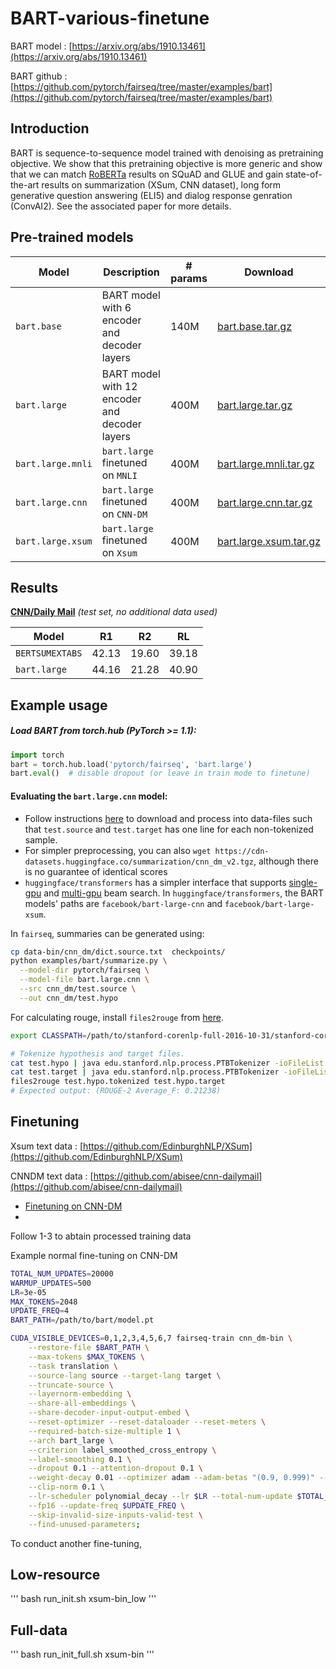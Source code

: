 # BART-various-finetune
BART model : [https://arxiv.org/abs/1910.13461](https://arxiv.org/abs/1910.13461)

BART github : [https://github.com/pytorch/fairseq/tree/master/examples/bart](https://github.com/pytorch/fairseq/tree/master/examples/bart)

## Introduction

BART is sequence-to-sequence model trained with denoising as pretraining objective. We show that this pretraining objective is more generic and show that we can match [RoBERTa](../roberta) results on SQuAD and GLUE and gain state-of-the-art results on summarization (XSum, CNN dataset), long form generative question answering (ELI5) and dialog response genration (ConvAI2). See the associated paper for more details.

## Pre-trained models

Model | Description | # params | Download
---|---|---|---
`bart.base` | BART model with 6 encoder and decoder layers | 140M | [bart.base.tar.gz](https://dl.fbaipublicfiles.com/fairseq/models/bart.base.tar.gz)
`bart.large` | BART model with 12 encoder and decoder layers | 400M | [bart.large.tar.gz](https://dl.fbaipublicfiles.com/fairseq/models/bart.large.tar.gz)
`bart.large.mnli` | `bart.large` finetuned on `MNLI` | 400M | [bart.large.mnli.tar.gz](https://dl.fbaipublicfiles.com/fairseq/models/bart.large.mnli.tar.gz)
`bart.large.cnn` | `bart.large` finetuned on `CNN-DM` | 400M | [bart.large.cnn.tar.gz](https://dl.fbaipublicfiles.com/fairseq/models/bart.large.cnn.tar.gz)
`bart.large.xsum` | `bart.large` finetuned on `Xsum` | 400M | [bart.large.xsum.tar.gz](https://dl.fbaipublicfiles.com/fairseq/models/bart.large.xsum.tar.gz)

## Results

**[CNN/Daily Mail](http://nlpprogress.com/english/summarization.html)**
_(test set, no additional data used)_

Model | R1 | R2 | RL
---|---|---|---
`BERTSUMEXTABS` | 42.13 | 19.60 | 39.18
`bart.large` | 44.16 | 21.28 | 40.90

## Example usage

##### Load BART from torch.hub (PyTorch >= 1.1):
```python
import torch
bart = torch.hub.load('pytorch/fairseq', 'bart.large')
bart.eval()  # disable dropout (or leave in train mode to finetune)
```

#### Evaluating the `bart.large.cnn` model:
- Follow instructions [here](https://github.com/abisee/cnn-dailymail) to download and process into data-files such that `test.source` and `test.target` has one line for each non-tokenized sample.
- For simpler preprocessing, you can also `wget https://cdn-datasets.huggingface.co/summarization/cnn_dm_v2.tgz`, although there is no guarantee of identical scores
- `huggingface/transformers` has a simpler interface that supports [single-gpu](https://github.com/huggingface/transformers/blob/master/examples/legacy/seq2seq/run_eval.py) and [multi-gpu](https://github.com/huggingface/transformers/blob/master/examples/legacy/seq2seq/run_distributed_eval.py) beam search.
    In `huggingface/transformers`, the BART models' paths are `facebook/bart-large-cnn` and `facebook/bart-large-xsum`.

In `fairseq`, summaries can be generated using:

```bash
cp data-bin/cnn_dm/dict.source.txt  checkpoints/
python examples/bart/summarize.py \
  --model-dir pytorch/fairseq \
  --model-file bart.large.cnn \
  --src cnn_dm/test.source \
  --out cnn_dm/test.hypo
```

For calculating rouge, install `files2rouge` from [here](https://github.com/pltrdy/files2rouge).

```bash
export CLASSPATH=/path/to/stanford-corenlp-full-2016-10-31/stanford-corenlp-3.7.0.jar

# Tokenize hypothesis and target files.
cat test.hypo | java edu.stanford.nlp.process.PTBTokenizer -ioFileList -preserveLines > test.hypo.tokenized
cat test.target | java edu.stanford.nlp.process.PTBTokenizer -ioFileList -preserveLines > test.hypo.target
files2rouge test.hypo.tokenized test.hypo.target
# Expected output: (ROUGE-2 Average_F: 0.21238)
```


## Finetuning

Xsum text data : [https://github.com/EdinburghNLP/XSum](https://github.com/EdinburghNLP/XSum)

CNNDM text data : [https://github.com/abisee/cnn-dailymail](https://github.com/abisee/cnn-dailymail)

- [Finetuning on CNN-DM](README.summarization.md)
- 
Follow 1-3 to abtain processed training data 

Example normal fine-tuning on CNN-DM
```bash
TOTAL_NUM_UPDATES=20000  
WARMUP_UPDATES=500      
LR=3e-05
MAX_TOKENS=2048
UPDATE_FREQ=4
BART_PATH=/path/to/bart/model.pt

CUDA_VISIBLE_DEVICES=0,1,2,3,4,5,6,7 fairseq-train cnn_dm-bin \
    --restore-file $BART_PATH \
    --max-tokens $MAX_TOKENS \
    --task translation \
    --source-lang source --target-lang target \
    --truncate-source \
    --layernorm-embedding \
    --share-all-embeddings \
    --share-decoder-input-output-embed \
    --reset-optimizer --reset-dataloader --reset-meters \
    --required-batch-size-multiple 1 \
    --arch bart_large \
    --criterion label_smoothed_cross_entropy \
    --label-smoothing 0.1 \
    --dropout 0.1 --attention-dropout 0.1 \
    --weight-decay 0.01 --optimizer adam --adam-betas "(0.9, 0.999)" --adam-eps 1e-08 \
    --clip-norm 0.1 \
    --lr-scheduler polynomial_decay --lr $LR --total-num-update $TOTAL_NUM_UPDATES --warmup-updates $WARMUP_UPDATES \
    --fp16 --update-freq $UPDATE_FREQ \
    --skip-invalid-size-inputs-valid-test \
    --find-unused-parameters;
```

To conduct another fine-tuning, 

## Low-resource
'''
bash run_init.sh xsum-bin_low
'''

## Full-data
'''
bash run_init_full.sh xsum-bin
'''
